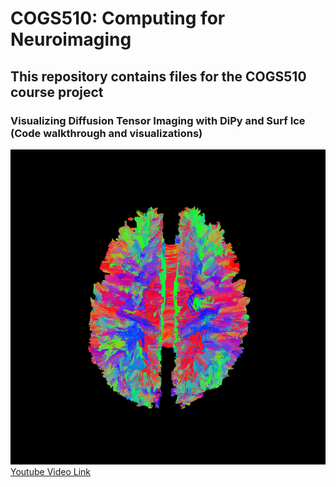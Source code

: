 # COGS510: Computing for Neuroimaging
## This repository contains files for the COGS510 course project 
### Visualizing Diffusion Tensor Imaging with DiPy and Surf Ice (Code walkthrough and visualizations)

![Image](https://github.com/xinformatics/cogs510/blob/main/tractogram_EuDX.png)
[Youtube Video Link](https://youtu.be/pe_uMf8cFJs)
